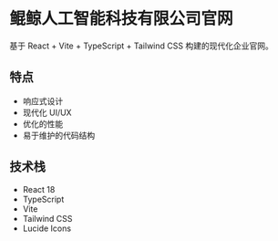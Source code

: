 # 鲲鲸人工智能科技有限公司官网

基于 React + Vite + TypeScript + Tailwind CSS 构建的现代化企业官网。

## 特点

- 响应式设计
- 现代化 UI/UX
- 优化的性能
- 易于维护的代码结构

## 技术栈

- React 18
- TypeScript
- Vite
- Tailwind CSS
- Lucide Icons